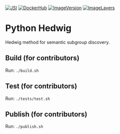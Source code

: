[![JSI](https://img.shields.io/badge/JSI-KT-AF4C64.svg)](http://kt.ijs.si/)
[![DockerHub](https://img.shields.io/badge/docker-hbpmip%2Fpython--jsi--hedwig-008bb8.svg)](https://hub.docker.com/r/hbpmip/python-jsi-hedwig/)
[![ImageVersion](https://images.microbadger.com/badges/version/hbpmip/python-jsi-hedwig.svg)](https://hub.docker.com/r/hbpmip/python-jsi-hedwig/tags "hbpmip/python-jsi-hedwig image tags")
[![ImageLayers](https://images.microbadger.com/badges/image/hbpmip/python-jsi-hedwig.svg)](https://microbadger.com/images/hbpmip/python-jsi-hedwig "Get your own image badge on microbadger.com")

# Python Hedwig

Hedwig method for semantic subgroup discovery.

## Build (for contributors)

Run: `./build.sh`

## Test (for contributors)

Run: `./tests/test.sh`

## Publish (for contributors)

Run: `./publish.sh`
